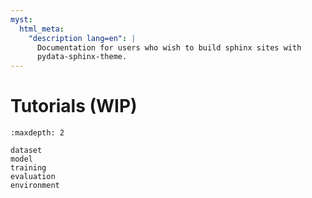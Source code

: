 ```yaml
---
myst:
  html_meta:
    "description lang=en": |
      Documentation for users who wish to build sphinx sites with
      pydata-sphinx-theme.
---
```


# Tutorials (WIP)

```{toctree}
:maxdepth: 2

dataset
model
training
evaluation
environment
```
